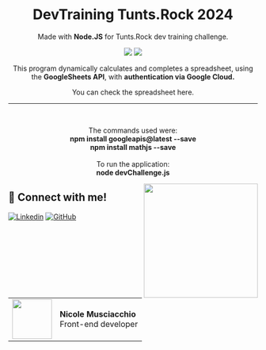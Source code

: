 <h1 align="center">
  <b>DevTraining Tunts.Rock 2024</b>
</h1>
<div align="center">
<p>Made with <b>Node.JS</b> for Tunts.Rock dev training challenge.</p>
</div>



<div align="center">
<img src="https://img.shields.io/badge/Node.js-43853D?style=for-the-badge&logo=node.js&logoColor=white">
<img src="https://img.shields.io/badge/JavaScript-F7DF1E?style=for-the-badge&logo=javascript&logoColor=black">
<p></p>
</div>

<p align="center">This program dynamically calculates and completes a spreadsheet, using the <b>GoogleSheets API</b>, with <b>authentication via Google Cloud.</b></p>
<p align="center">You can check the spreadsheet <a name="https://docs.google.com/spreadsheets/d/1XJ8bad0kj0PQcNp5ASpb-6t6yOUs8lbeBgQq56a4Ga4/edit?usp=sharing">here</a>.</p>
<hr>
<br>
<p align="center">The commands used were:
<br>
<b>npm install googleapis@latest --save
<br>
npm install mathjs --save</b>
<br>
<br>
To run the application: 
<br>
<b>node devChallenge.js</b></p>
<div align="center">
<img width="230px" align="right" src="https://static.vecteezy.com/system/resources/previews/023/363/877/original/orange-cat-feline-domestic-pet-animal-portrait-cute-png.png">
</div>

## 🔗 Connect with me!
[![Linkedin](https://img.shields.io/badge/LinkedIn-0077B5?style=for-the-badge&logo=linkedin&logoColor=white)](https://www.linkedin.com/in/nicole-musciacchio/) 
[![GitHub](https://img.shields.io/badge/GitHub-000?style=for-the-badge&logo=github&logoColor=30A3DC)](https://github.com/htpnia/)
<br>
<table>
  <tr>
    <td>
      <img width="80px" align="center" src="https://avatars.githubusercontent.com/htpnia"/>
    </td>
    <td align="left">
      <div>
        <b>Nicole Musciacchio</b>
      </div>
      Front-end developer
      <br>
    </td>
  </tr>
</table>